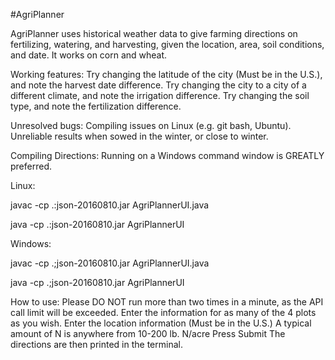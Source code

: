 #AgriPlanner


AgriPlanner uses historical weather data to give farming directions on fertilizing, watering, and harvesting, given the location, area, soil conditions, and date. It works on corn and wheat.

Working features:
Try changing the latitude of the city (Must be in the U.S.), and note the harvest date difference.
Try changing the city to a city of a different climate, and note the irrigation difference.
Try changing the soil type, and note the fertilization difference.


Unresolved bugs:
Compiling issues on Linux (e.g. git bash, Ubuntu).
Unreliable results when sowed in the winter, or close to winter.

Compiling Directions:
Running on a Windows command window is GREATLY preferred.

Linux:

javac -cp .:json-20160810.jar AgriPlannerUI.java

java -cp .:json-20160810.jar AgriPlannerUI

Windows:

javac -cp .;json-20160810.jar AgriPlannerUI.java

java -cp .;json-20160810.jar AgriPlannerUI


How to use:
Please DO NOT run more than two times in a minute, as the API call limit will be exceeded. 
Enter the information for as many of the 4 plots as you wish.
Enter the location information (Must be in the U.S.)
A typical amount of N is anywhere from 10-200 lb. N/acre
Press Submit
The directions are then printed in the terminal.
